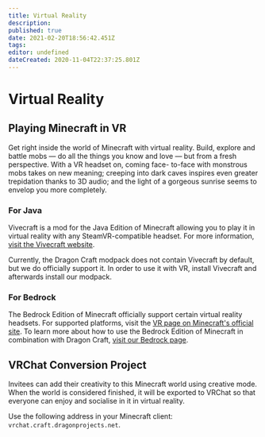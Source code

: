 ```yaml
---
title: Virtual Reality
description: 
published: true
date: 2021-02-20T18:56:42.451Z
tags: 
editor: undefined
dateCreated: 2020-11-04T22:37:25.801Z
---
```


# Virtual Reality

## Playing Minecraft in VR

Get right inside the world of Minecraft with virtual reality. Build, explore and battle mobs — do all the things you know and love — but from a fresh perspective. With a VR headset on, coming face- to-face with monstrous mobs takes on new meaning; creeping into dark caves inspires even greater trepidation thanks to 3D audio; and the light of a gorgeous sunrise seems to envelop you more completely.

### For Java
Vivecraft is a mod for the Java Edition of Minecraft allowing you to play it in virtual reality with any SteamVR-compatible headset. For more information, [visit the Vivecraft website](http://www.vivecraft.org).

Currently, the Dragon Craft modpack does not contain Vivecraft by default, but we do officially support it. In order to use it with VR, install Vivecraft and afterwards install our modpack.

### For Bedrock
The Bedrock Edition of Minecraft officially support certain virtual reality headsets. For supported platforms, visit the [VR page on Minecraft's official site](https://www.minecraft.net/en-us/vr). To learn more about how to use the Bedrock Edition of Minecraft in combination with Dragon Craft, [visit our Bedrock page](/dragoncraft/bedrock).

## VRChat Conversion Project
Invitees can add their creativity to this Minecraft world using creative mode. When the world is considered finished, it will be exported to VRChat so that everyone can enjoy and socialise in it in virtual reality.

Use the following address in your Minecraft client: `vrchat.craft.dragonprojects.net`.